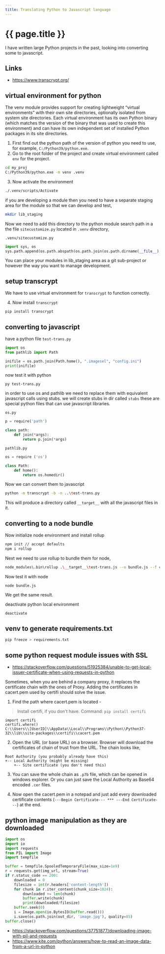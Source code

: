 ```yaml
---
title: Translating Python to Javascript language
---
```


# {{ page.title }}

I have written large Python projects in the past, looking into converting some to javascript.

## Links
* <https://www.transcrypt.org/>


## virtual environment for python

The venv module provides support for creating lightweight “virtual environments” with their own site directories, optionally isolated from system site directories. Each virtual environment has its own Python binary (which matches the version of the binary that was used to create this environment) and can have its own independent set of installed Python packages in its site directories.

1. First find out the python
path of the version of python you need to use, for example, ``C:/Python39/python.exe``.
2. Go to the root folder of the project and create virtual environment called ``env`` for the project.
```bash
cd my_proj
C:/Python39/python.exe -m venv .venv
```
3. Now activate the environment
```bash
./.venv/scripts/Activate
```

if you are developing a module then you need to have a separate staging area for the module so that we can develop and test,
```bash
mkdir lib_staging
```

Now we need to add this directory to the python module search path in a the file ``sitecustomize.py``
located in `.venv` directory,

`.venv/sitecustomize.py`
```python
import sys, os
sys.path.append(os.path.abspath(os.path.join(os.path.dirname(__file__), "../lib_staging")))
```

You can place your modules in lib_staging area as a git sub-project or however the way you want to
manage development. 
## setup transcrypt

We have to use virtual environment for ``transcrypt`` to function correctly.

4. Now install ``transcrypt``
```bash
pip install transcrypt
```
## converting to javascript
have a python file
``test-trans.py``
```python
import os
from pathlib import Path

inifile = os.path.join(Path.home(), ".imagesel", "config.ini")
print(inifile)
```

now test it with python
```
py test-trans.py
```

in order to use os and pathlib we need to replace them with equivalent javascript calls
using stubs. we will create stubs in dir called ``stubs``
these are special python files that can use javascript libraries.

``os.py``
```python
p = require('path')

class path:
    def join(*args):
        return p.join(*args)
```

``pathlib.py``
```python
os = require ('os')

class Path:
    def home():
        return os.homedir()
```

Now we can convert them to javascript 
```bash
python -m transcrypt -b -n ..\test-trans.py
```
This will produce a directory called ``__target__`` with all the javascript files in it.

## converting to a node bundle

Now initialize node environment and install rollup

```bash
npm init // accept defaults
npm i rollup
```

Next we need to use rollup to bundle them for node,
```bash
node_modules\.bin\rollup .\__target__\test-trans.js --o bundle.js --f cjs
```

Now test it with node
```
node bundle.js
```
We get the same result.

deactivate python local environment
```bash
deactivate
```

## venv to generate requirements.txt

```bash
pip freeze > requirements.txt
```

## some python request module issues with SSL 

* <https://stackoverflow.com/questions/51925384/unable-to-get-local-issuer-certificate-when-using-requests-in-python>

Sometimes, when you are behind a company proxy, it replaces the certificate chain with the ones of Proxy. Adding the certificates in cacert.pem used by certifi should solve the issue.

  1. Find the path where cacert.pem is located -

> Install certifi, if you don't have. Command: `pip install certifi`

    import certifi
    certifi.where()
    C:\\Users\\[UserID]\\AppData\\Local\\Programs\\Python\\Python37-32\\lib\\site-packages\\certifi\\cacert.pem


  2. Open the URL (or base URL) on a browser. Browser will download the certificates of chain of trust from the URL.
 The chain looks like,

    Root Authority (you probably already have this) 
    +-- Local Authority (might be missing)
        +-- Site certificate (you don't need this)

  3. You can save the whole chain as ``.p7b`` file, which can be opened in windows explorer. Or you can just save the Local Authority as Base64 encoded ``.cer`` files.

  4. Now open the cacert.pem in a notepad and just add every downloaded certificate contents (`---Begin Certificate--- *** ---End Certificate---`) at the end.

 
## python image manipulation as they are downloaded

```python
import os
import io
import requests
from PIL import Image
import tempfile

buffer = tempfile.SpooledTemporaryFile(max_size=1e9)
r = requests.get(img_url, stream=True)
if r.status_code == 200:
    downloaded = 0
    filesize = int(r.headers['content-length'])
    for chunk in r.iter_content(chunk_size=1024):
        downloaded += len(chunk)
        buffer.write(chunk)
        print(downloaded/filesize)
    buffer.seek(0)
    i = Image.open(io.BytesIO(buffer.read()))
    i.save(os.path.join(out_dir, 'image.jpg'), quality=85)
buffer.close()
```

* <https://stackoverflow.com/questions/37751877/downloading-image-with-pil-and-requests>
* <https://www.kite.com/python/answers/how-to-read-an-image-data-from-a-url-in-python>
